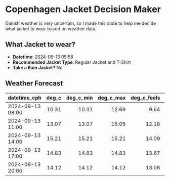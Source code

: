 # Copenhagen Jacket Decision Maker

Danish weather is very uncertain, so I made this code to help me decide what jacket to wear based on weather data.

## What Jacket to wear?

- **Datetime**: 2024-09-13 05:56
- **Recommended Jacket Type**: Regular Jacket and T-Shirt
- **Take a Rain Jacket?** No

## Weather Forecast
| datetime_cph     |   deg_c |   deg_c_min |   deg_c_max |   deg_c_feels | weather   | wind   | rain   |
|:-----------------|--------:|------------:|------------:|--------------:|:----------|:-------|:-------|
| 2024-09-13 08:00 |   10.31 |       10.31 |       12.69 |          9.64 | Clouds    | Low    | None   |
| 2024-09-13 11:00 |   13.07 |       13.07 |       15.05 |         12.18 | Clouds    | Medium | None   |
| 2024-09-13 14:00 |   15.21 |       15.21 |       15.21 |         14.09 | Clouds    | Medium | None   |
| 2024-09-13 17:00 |   14.83 |       14.83 |       14.83 |         13.67 | Clouds    | Medium | None   |
| 2024-09-13 20:00 |   14.12 |       14.12 |       14.12 |         13.08 | Clouds    | Medium | None   |

